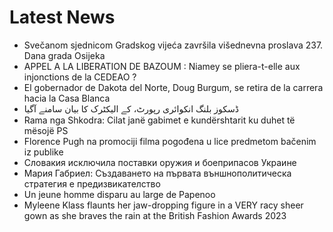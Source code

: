 # Latest News
-  Svečanom sjednicom Gradskog vijeća završila višednevna proslava 237. Dana grada Osijeka
-  APPEL A LA LIBERATION DE BAZOUM : Niamey se pliera-t-elle aux injonctions de la CEDEAO ?
-  El gobernador de Dakota del Norte, Doug Burgum, se retira de la carrera hacia la Casa Blanca
-  ڈسکوز بلنگ انکوائری رپورٹ، کے الیکٹرک کا بیان سامنے آگیا
-  Rama nga Shkodra: Cilat janë gabimet e kundërshtarit ku duhet të mësojë PS
-  Florence Pugh na promociji filma pogođena u lice predmetom bačenim iz publike
-  Словакия исключила поставки оружия и боеприпасов Украине
-  Мария Габриел: Създаването на първата външнополитическа стратегия е предизвикателство
-  Un jeune homme disparu au large de Papenoo
-  Myleene Klass flaunts her jaw-dropping figure in a VERY racy sheer gown as she braves the rain at the British Fashion Awards 2023

